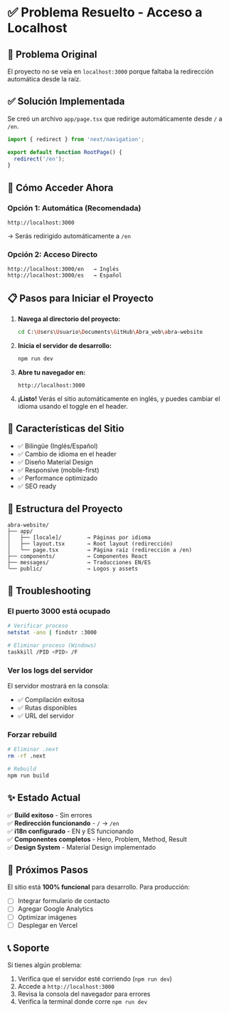 # ✅ Problema Resuelto - Acceso a Localhost

## 🔧 Problema Original

El proyecto no se veía en `localhost:3000` porque faltaba la redirección automática desde la raíz.

## ✅ Solución Implementada

Se creó un archivo `app/page.tsx` que redirige automáticamente desde `/` a `/en`.

```typescript
import { redirect } from 'next/navigation';

export default function RootPage() {
  redirect('/en');
}
```

## 🚀 Cómo Acceder Ahora

### Opción 1: Automática (Recomendada)
```
http://localhost:3000
```
→ Serás redirigido automáticamente a `/en`

### Opción 2: Acceso Directo
```
http://localhost:3000/en   → Inglés
http://localhost:3000/es   → Español
```

## 📋 Pasos para Iniciar el Proyecto

1. **Navega al directorio del proyecto:**
   ```bash
   cd C:\Users\Usuario\Documents\GitHub\Abra_web\abra-website
   ```

2. **Inicia el servidor de desarrollo:**
   ```bash
   npm run dev
   ```

3. **Abre tu navegador en:**
   ```
   http://localhost:3000
   ```

4. **¡Listo!** Verás el sitio automáticamente en inglés, y puedes cambiar el idioma usando el toggle en el header.

## 🎨 Características del Sitio

- ✅ Bilingüe (Inglés/Español)
- ✅ Cambio de idioma en el header
- ✅ Diseño Material Design
- ✅ Responsive (mobile-first)
- ✅ Performance optimizado
- ✅ SEO ready

## 📁 Estructura del Proyecto

```
abra-website/
├── app/
│   ├── [locale]/        → Páginas por idioma
│   ├── layout.tsx       → Root layout (redirección)
│   └── page.tsx         → Página raíz (redirección a /en)
├── components/          → Componentes React
├── messages/            → Traducciones EN/ES
└── public/              → Logos y assets

```

## 🐛 Troubleshooting

### El puerto 3000 está ocupado
```bash
# Verificar proceso
netstat -ano | findstr :3000

# Eliminar proceso (Windows)
taskkill /PID <PID> /F
```

### Ver los logs del servidor
El servidor mostrará en la consola:
- ✅ Compilación exitosa
- ✅ Rutas disponibles
- ✅ URL del servidor

### Forzar rebuild
```bash
# Eliminar .next
rm -rf .next

# Rebuild
npm run build
```

## ✨ Estado Actual

✅ **Build exitoso** - Sin errores  
✅ **Redirección funcionando** - `/` → `/en`  
✅ **i18n configurado** - EN y ES funcionando  
✅ **Componentes completos** - Hero, Problem, Method, Result  
✅ **Design System** - Material Design implementado  

## 🎯 Próximos Pasos

El sitio está **100% funcional** para desarrollo. Para producción:

- [ ] Integrar formulario de contacto
- [ ] Agregar Google Analytics
- [ ] Optimizar imágenes
- [ ] Desplegar en Vercel

## 📞 Soporte

Si tienes algún problema:
1. Verifica que el servidor esté corriendo (`npm run dev`)
2. Accede a `http://localhost:3000`
3. Revisa la consola del navegador para errores
4. Verifica la terminal donde corre `npm run dev`

